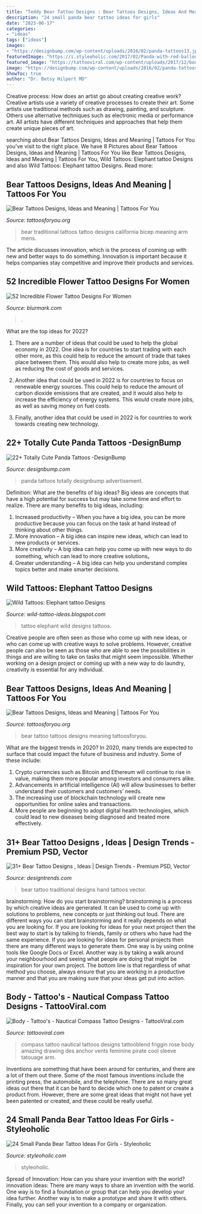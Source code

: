 ```yaml
---
title: "Teddy Bear Tattoo Designs : Bear Tattoos Designs, Ideas And Meaning"
description: "24 small panda bear tattoo ideas for girls"
date: "2023-06-17"
categories:
- "ideas"
tags: ["ideas"]
images:
- "https://designbump.com/wp-content/uploads/2016/02/panda-tattoos13.jpg"
featuredImage: "https://i.styleoholic.com/2017/02/Panda-with-red-balloon-tattoo.jpg"
featured_image: "https://tattooviral.com/wp-content/uploads/2017/12/body-tattoos-nautical-compass-tattoo-designs.jpg"
image: "https://designbump.com/wp-content/uploads/2016/02/panda-tattoos13.jpg"
ShowToc: true
author: "Dr. Betsy Hilpert MD"
---
```



Creative process: How does an artist go about creating creative work?
Creative artists use a variety of creative processes to create their art. Some artists use traditional methods such as drawing, painting, and sculpture. Others use alternative techniques such as electronic media or performance art. All artists have different techniques and approaches that help them create unique pieces of art.

	

		
searching about Bear Tattoos Designs, Ideas and Meaning | Tattoos For You you've visit to the right place. We have 8 Pictures about Bear Tattoos Designs, Ideas and Meaning | Tattoos For You like Bear Tattoos Designs, Ideas and Meaning | Tattoos For You, Wild Tattoos: Elephant tattoo Designs and also Wild Tattoos: Elephant tattoo Designs. Read more:
		
    
## Bear Tattoos Designs, Ideas And Meaning | Tattoos For You

<img loading=lazy src="http://www.tattoosforyou.org/wp-content/uploads/2013/10/Traditional-Bear-Tattoo.jpg" onerror="this.onerror=null;this.src='https://tse3.mm.bing.net/th?id=OIP.hl8VJkONd_8pVCxGbOxpuQHaLG&amp;pid=15.1';" alt="Bear Tattoos Designs, Ideas and Meaning | Tattoos For You">

_Source: tattoosforyou.org_

>bear traditional tattoos tattoo designs california bicep meaning arm mens. 

	

The article discusses innovation, which is the process of coming up with new and better ways to do something. Innovation is important because it helps companies stay competitive and improve their products and services.

    
## 52 Incredible Flower Tattoo Designs For Women

<img loading=lazy src="https://www.blurmark.com/wp-content/uploads/2017/04/Black-White-Tattoo-On-Shoulder.jpg" onerror="this.onerror=null;this.src='https://tse3.mm.bing.net/th?id=OIP.6x4jnUr32xH8v6HMcCNN3QHaJ4&amp;pid=15.1';" alt="52 Incredible Flower Tattoo Designs For Women">

_Source: blurmark.com_

>. 

	

What are the top ideas for 2022?
1. There are a number of ideas that could be used to help the global economy in 2022. One idea is for countries to start trading with each other more, as this could help to reduce the amount of trade that takes place between them. This would also help to create more jobs, as well as reducing the cost of goods and services.
2. Another idea that could be used in 2022 is for countries to focus on renewable energy sources. This could help to reduce the amount of carbon dioxide emissions that are created, and it would also help to increase the efficiency of energy systems. This would create more jobs, as well as saving money on fuel costs.

3. Finally, another idea that could be used in 2022 is for countries to work towards creating new technology.

    
## 22+ Totally Cute Panda Tattoos -DesignBump

<img loading=lazy src="https://designbump.com/wp-content/uploads/2016/02/panda-tattoos13.jpg" onerror="this.onerror=null;this.src='https://tse2.mm.bing.net/th?id=OIP.9bCXWmeOfIVIj8IgW7-rGwHaNK&amp;pid=15.1';" alt="22+ Totally Cute Panda Tattoos -DesignBump">

_Source: designbump.com_

>panda tattoos totally designbump advertisement. 

	

Definition: What are the benefits of big ideas?
Big ideas are concepts that have a high potential for success but may take some time and effort to realize. There are many benefits to big ideas, including: 
1. Increased productivity – When you have a big idea, you can be more productive because you can focus on the task at hand instead of thinking about other things. 
2. More innovation – A big idea can inspire new ideas, which can lead to new products or services. 
3. More creativity – A big idea can help you come up with new ways to do something, which can lead to more creative solutions。 
4. Greater understanding – A big idea can help you understand complex topics better and make smarter decisions.

    
## Wild Tattoos: Elephant Tattoo Designs

<img loading=lazy src="http://4.bp.blogspot.com/-8G9Kdfxh6jQ/UNB9Jk9kWqI/AAAAAAAABeA/zNatN8tkEaI/s1600/Elephant-Tattoo-20.jpg" onerror="this.onerror=null;this.src='https://tse2.mm.bing.net/th?id=OIP.XeiYZPDdAgtxhqZx2jreSAHaJ4&amp;pid=15.1';" alt="Wild Tattoos: Elephant tattoo Designs">

_Source: wild-tattoo-ideas.blogspot.com_

>tattoo elephant wild designs tattoos. 

	

Creative people are often seen as those who come up with new ideas, or who can come up with creative ways to solve problems. However, creative people can also be seen as those who are able to see the possibilities in things and are willing to take on tasks that might seem impossible. Whether working on a design project or coming up with a new way to do laundry, creativity is essential for any individual.

    
## Bear Tattoos Designs, Ideas And Meaning | Tattoos For You

<img loading=lazy src="http://www.tattoosforyou.org/wp-content/uploads/2013/10/Pictures-of-Bear-Tattoo.jpg" onerror="this.onerror=null;this.src='https://tse3.mm.bing.net/th?id=OIP.TuUXUBvPwyqOJkkQqYPvhQHaLH&amp;pid=15.1';" alt="Bear Tattoos Designs, Ideas and Meaning | Tattoos For You">

_Source: tattoosforyou.org_

>bear tattoo tattoos designs meaning tattoosforyou. 

	

What are the biggest trends in 2020?
In 2020, many trends are expected to surface that could impact the future of business and industry. Some of these include:
1. Crypto currencies such as Bitcoin and Ethereum will continue to rise in value, making them more popular among investors and consumers alike.
2. Advancements in artificial intelligence (AI) will allow businesses to better understand their customers and customers’ needs.
3. The increasing use of blockchain technology will create new opportunities for online sales and transactions. 
4. More people are beginning to adopt digital health technologies, which could lead to new diseases being diagnosed and treated more effectively.

    
## 31+ Bear Tattoo Designs , Ideas | Design Trends - Premium PSD, Vector

<img loading=lazy src="https://images.designtrends.com/wp-content/uploads/2016/04/13070054/Traditional-Bear-Tattoo.jpg" onerror="this.onerror=null;this.src='https://tse2.mm.bing.net/th?id=OIP.PkbzNmozqKw0W6V58hUQdQHaHa&amp;pid=15.1';" alt="31+ Bear Tattoo Designs , Ideas | Design Trends - Premium PSD, Vector">

_Source: designtrends.com_

>bear tattoo traditional designs hand tattoos vector. 

	

brainstorming: How do you start brainstorming?
brainstorming is a process by which creative ideas are generated. It can be used to come up with solutions to problems, new concepts or just thinking out loud. There are different ways you can start brainstorming and it really depends on what you are looking for. If you are looking for ideas for your next project then the best way to start is by talking to friends, family or others who have had the same experience. If you are looking for ideas for personal projects then there are many different ways to generate them. One way is by using online tools like Google Docs or Excel. Another way is by taking a walk around your neighbourhood and seeing what people are doing that might be inspiration for your own project. The bottom line is that regardless of what method you choose, always ensure that you are working in a productive manner and that you are making sure that your ideas get put into action.

    
## Body - Tattoo&#039;s - Nautical Compass Tattoo Designs - TattooViral.com

<img loading=lazy src="https://tattooviral.com/wp-content/uploads/2017/12/body-tattoos-nautical-compass-tattoo-designs.jpg" onerror="this.onerror=null;this.src='https://tse2.mm.bing.net/th?id=OIP.cdxxxweh_jLy0AhQGT5asQHaQV&amp;pid=15.1';" alt="Body - Tattoo&#039;s - Nautical Compass Tattoo Designs - TattooViral.com">

_Source: tattooviral.com_

>compass tattoo nautical tattoos designs tattooblend friggin rose body amazing drawing des anchor vents feminine pirate cool sleeve tatouage arm. 

	

Inventions are something that have been around for centuries, and there are a lot of them out there. Some of the most famous inventions include the printing press, the automobile, and the telephone. There are so many great ideas out there that it can be hard to decide which one to patent or create a product from. However, there are some great ideas that might not have yet been patented or created, and these could be really useful.

    
## 24 Small Panda Bear Tattoo Ideas For Girls - Styleoholic

<img loading=lazy src="https://i.styleoholic.com/2017/02/Panda-with-red-balloon-tattoo.jpg" onerror="this.onerror=null;this.src='https://tse3.mm.bing.net/th?id=OIP.hvtlOLFjgrOjidCxnUbffQAAAA&amp;pid=15.1';" alt="24 Small Panda Bear Tattoo Ideas For Girls - Styleoholic">

_Source: styleoholic.com_

>styleoholic. 

	

Spread of Innovation: How can you share your invention with the world?
innovation ideas: 
There are many ways to share an invention with the world. One way is to find a foundation or group that can help you develop your idea further. Another way is to make a prototype and share it with others. Finally, you can sell your invention to a company or organization.

